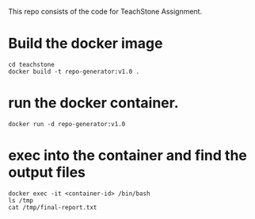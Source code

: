 This repo consists of the code for TeachStone Assignment.

# Build the docker image
```
cd teachstone
docker build -t repo-generator:v1.0 .
```

# run the docker container.
```
docker run -d repo-generator:v1.0 
```

# exec into the container and find the output files
```
docker exec -it <container-id> /bin/bash
ls /tmp
cat /tmp/final-report.txt
```
